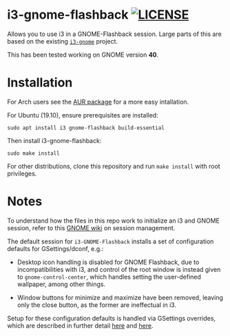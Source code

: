 # i3-gnome-flashback [![LICENSE](http://img.shields.io/badge/license-MIT-blue.svg?style=flat)](http://choosealicense.com/licenses/mit/)

Allows you to use i3 in a GNOME-Flashback session. Large parts of this are based on the existing [`i3-gnome`](https://github.com/lvillani/i3-gnome) project.

This has been tested working on GNOME version **40**.

# Installation

For Arch users see the [AUR package](https://aur.archlinux.org/packages/i3-gnome-flashback/) for a more easy intallation.

For Ubuntu (19.10), ensure prerequisites are installed:

```
sudo apt install i3 gnome-flashback build-essential
```

Then install i3-gnome-flashback:

```
sudo make install
```

For other distributions, clone this repository and run `make install` with root privileges.

# Notes

To understand how the files in this repo work to initialize an i3 and GNOME session, refer to this [GNOME wiki](https://wiki.gnome.org/Projects/SessionManagement/RequiredComponents) on session management.

The default session for `i3-GNOME-Flashback` installs a set of configuration defaults for GSettings/dconf, e.g.:

  - Desktop icon handling is disabled for GNOME Flashback, due to incompatibilities with i3, and control of the root window is instead given to `gnome-control-center`, which handles setting the user-defined wallpaper, among other things.

  - Window buttons for minimize and maximize have been removed, leaving only the close button, as the former are ineffectual in i3.

Setup for these configuration defaults is handled via GSettings overrides, which are described in
further detail
[here](https://help.gnome.org/admin/system-admin-guide/stable/dconf-custom-defaults.html.en) and
[here](https://help.gnome.org/admin/system-admin-guide/stable/overrides.html.en).

